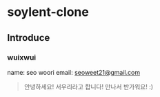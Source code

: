 # soylent-clone

## Introduce
### wuixwui

name: seo woori
email: seoweet21@gmail.com

>안녕하세요! 서우리라고 합니다!
>만나서 반가워요! :)

